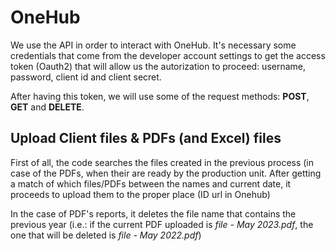 # OneHub

We use the API in order to interact with OneHub. It's necessary some credentials that come from the developer account settings to get the access token (Oauth2) that will allow 
us the autorization to proceed: username, password, client id and client secret.


After having this token, we will use some of the request methods: **POST**, **GET** and **DELETE**.


## Upload Client files & PDFs (and Excel) files

First of all, the code searches the files created in the previous process (in case of the PDFs, when their are ready by the production unit. 
After getting a match of which files/PDFs between the names and current date, it proceeds to upload them to the proper place (ID url in Onehub)

In the case of PDF's reports, it deletes the file name that contains the previous year (i.e.:  if the current PDF uploaded is *file - May 2023.pdf*, the one that will be deleted is *file - May 2022.pdf*) 
